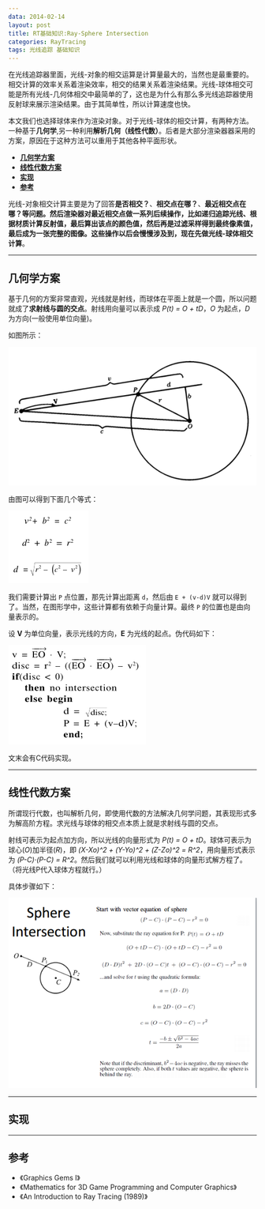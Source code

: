 ```yaml
---
data: 2014-02-14
layout: post
title: RT基础知识:Ray-Sphere Intersection
categories: RayTracing
tags: 光线追踪 基础知识
---
```


在光线追踪器里面，光线-对象的相交运算是计算量最大的，当然也是最重要的。相交计算的效率关系着渲染效率，相交的结果关系着渲染结果。光线-球体相交可能是所有光线-几何体相交中最简单的了，这也是为什么有那么多光线追踪器使用反射球来展示渲染结果。由于其简单性，所以计算速度也快。

本文我们也选择球体来作为渲染对象。对于光线-球体的相交计算，有两种方法。一种基于**几何学**,另一种利用**解析几何（线性代数）**。后者是大部分渲染器器采用的方案，原因在于这种方法可以重用于其他各种平面形状。

- **[几何学方案](#Geometric)**
- **[线性代数方案](#Analytic)**
- **[实现](#Code)**
- **[参考](#Reference)**

光线-对象相交计算主要是为了回答**是否相交？**、**相交点在哪？**、**最近相交点在哪？**等问题。然后渲染器对最近相交点做一系列后续操作，比如递归追踪光线、根据材质计算反射值，最后算出该点的颜色值，然后再是过滤采样得到最终像素值，最后成为一张完整的图像。这些操作以后会慢慢涉及到，现在先做**光线-球体相交计算**。

------------------------------------------------

## <span id ="Geometric">几何学方案</span> ##

基于几何的方案非常直观，光线就是射线，而球体在平面上就是一个圆，所以问题就成了**求射线与圆的交点**。射线用向量可以表示成 *P(t) = O + tD*，*O* 为起点，*D* 为方向(一般使用单位向量)。

如图所示：

![](/image/raytracer_03_01.PNG)

由图可以得到下面几个等式：

![](/image/raytracer_03_02.PNG)

我们需要计算出 `P` 点位置，那先计算出距离 `d`，然后由 `E + (v-d)V` 就可以得到了。当然，在图形学中，这些计算都有依赖于向量计算。最终 `P` 的位置也是由向量表示的。

设 **V** 为单位向量，表示光线的方向，**E** 为光线的起点。伪代码如下：

![](/image/raytracer_03_03.PNG)

文末会有C代码实现。

------------------------------------------------------------------
## <span id ="Analytic">线性代数方案</span> ##

所谓现行代数，也叫解析几何，即使用代数的方法解决几何学问题，其表现形式多为解高阶方程。求光线与球体的相交点本质上就是求射线与圆的交点。

射线可表示为起点加方向，所以光线的向量形式为 *P(t) = O + tD*。球体可表示为球心(*O*)加半径(*R*)，即 *(X-Xo)^2 + (Y-Yo)^2 + (Z-Zo)^2 = R^2*，用向量形式表示为 *(P-C)·(P-C) = R^2*。然后我们就可以利用光线和球体的向量形式解方程了。（将光线P代入球体方程就行。）

具体步骤如下：

![](/image/raytracer_03_04.png)

------------------------------------------------------
## <span id ="Code">实现</span> ##

-----------------------------------------------------
## <span id ="Reference">参考</span> ##

- 《Graphics Gems I》
- 《Mathematics for 3D Game Programming and Computer Graphics》
- 《An Introduction to Ray Tracing (1989)》